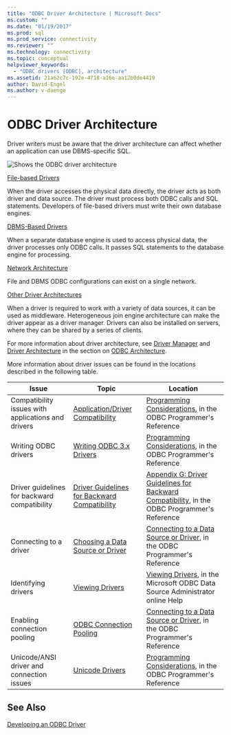 ```yaml
---
title: "ODBC Driver Architecture | Microsoft Docs"
ms.custom: ""
ms.date: "01/19/2017"
ms.prod: sql
ms.prod_service: connectivity
ms.reviewer: ""
ms.technology: connectivity
ms.topic: conceptual
helpviewer_keywords: 
  - "ODBC drivers [ODBC], architecture"
ms.assetid: 21a62c7c-192e-4718-a16e-aa12b0de4419
author: David-Engel
ms.author: v-daenge
---
```

# ODBC Driver Architecture
Driver writers must be aware that the driver architecture can affect whether an application can use DBMS-specific SQL.  
  
 ![Shows the ODBC driver architecture](../../../odbc/reference/develop-driver/media/odbcdriverovruarch.gif "ODBCDriverOvruArch")  
  
 [File-based Drivers](../../../odbc/reference/file-based-drivers.md)  
  
 When the driver accesses the physical data directly, the driver acts as both driver and data source. The driver must process both ODBC calls and SQL statements. Developers of file-based drivers must write their own database engines.  
  
 [DBMS-Based Drivers](../../../odbc/reference/dbms-based-drivers.md)  
  
 When a separate database engine is used to access physical data, the driver processes only ODBC calls. It passes SQL statements to the database engine for processing.  
  
 [Network Architecture](../../../odbc/reference/network-example.md)  
  
 File and DBMS ODBC configurations can exist on a single network.  
  
 [Other Driver Architectures](../../../odbc/reference/other-driver-architectures.md)  
  
 When a driver is required to work with a variety of data sources, it can be used as middleware. Heterogeneous join engine architecture can make the driver appear as a driver manager. Drivers can also be installed on servers, where they can be shared by a series of clients.  
  
 For more information about driver architecture, see [Driver Manager](../../../odbc/reference/the-driver-manager.md) and [Driver Architecture](../../../odbc/reference/driver-architecture.md) in the section on [ODBC Architecture](../../../odbc/reference/odbc-architecture.md).  
  
 More information about driver issues can be found in the locations described in the following table.  
  
|Issue|Topic|Location|  
|-----------|-----------|--------------|  
|Compatibility issues with applications and drivers|[Application/Driver Compatibility](../../../odbc/reference/develop-app/application-and-driver-compatibility.md)|[Programming Considerations](../../../odbc/reference/develop-app/programming-considerations.md), in the ODBC Programmer's Reference|  
|Writing ODBC drivers|[Writing ODBC 3.x Drivers](../../../odbc/reference/develop-app/writing-odbc-3-x-drivers.md)|[Programming Considerations](../../../odbc/reference/develop-app/programming-considerations.md), in the ODBC Programmer's Reference|  
|Driver guidelines for backward compatibility|[Driver Guidelines for Backward Compatibility](../../../odbc/reference/appendixes/appendix-g-driver-guidelines-for-backward-compatibility.md)|[Appendix G: Driver Guidelines for Backward Compatibility](../../../odbc/reference/appendixes/appendix-g-driver-guidelines-for-backward-compatibility.md), in the ODBC Programmer's Reference|  
|Connecting to a driver|[Choosing a Data Source or Driver](../../../odbc/reference/develop-app/choosing-a-data-source-or-driver.md)|[Connecting to a Data Source or Driver](../../../odbc/reference/develop-app/connecting-to-a-data-source-or-driver.md), in the ODBC Programmer's Reference|  
|Identifying drivers|[Viewing Drivers](../../../odbc/admin/viewing-drivers.md)|[Viewing Drivers](../../../odbc/admin/viewing-drivers.md), in the Microsoft ODBC Data Source Administrator online Help|  
|Enabling connection pooling|[ODBC Connection Pooling](../../../odbc/reference/develop-app/driver-manager-connection-pooling.md)|[Connecting to a Data Source or Driver](../../../odbc/reference/develop-app/connecting-to-a-data-source-or-driver.md), in the ODBC Programmer's Reference|  
|Unicode/ANSI driver and connection issues|[Unicode Drivers](../../../odbc/reference/develop-app/unicode-drivers.md)|[Programming Considerations](../../../odbc/reference/develop-app/programming-considerations.md), in the ODBC Programmer's Reference|  
  
## See Also  
 [Developing an ODBC Driver](../../../odbc/reference/develop-driver/developing-an-odbc-driver.md)
